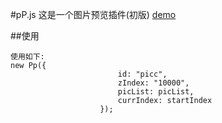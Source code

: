 #pP.js
    这是一个图片预览插件(初版)
[demo](https://yinshuxun.github.io/pPjs/index.html)

##使用 
```
使用如下:
new Pp({
                        id: "picc",
                        zIndex: "10000",
                        picList: picList,
                        currIndex: startIndex
                    });

```

